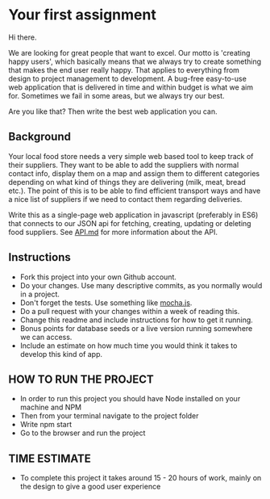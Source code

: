 # Your first assignment

Hi there. 

We are looking for great people that want to excel. Our motto is 'creating happy
users', which basically means that we always try to create something that makes
the end user really happy. That applies to everything from design to project
management to development. A bug-free easy-to-use web application that is
delivered in time and within budget is what we aim for. Sometimes we fail in
some areas, but we always try our best.

Are you like that? Then write the best web application you can. 

## Background

Your local food store needs a very simple web based tool to keep track of their
suppliers.  They want to be able to add the suppliers with normal contact info,
display them on a map and assign them to different categories depending on what
kind of things they are delivering (milk, meat, bread etc.). The point of this
is to be able to find efficient transport ways and have a nice list of suppliers
if we need to contact them regarding deliveries.

Write this as a single-page web application in javascript (preferably in ES6)
that connects to our JSON api for fetching, creating, updating or deleting food
suppliers. See [API.md](API.md) for more information about the API.

## Instructions

 * Fork this project into your own Github account. 
 * Do your changes. Use many descriptive commits, as you normally would in a
   project.
 * Don't forget the tests. Use something like [mocha.js](https://mochajs.org/).
 * Do a pull request with your changes within a week of reading this.
 * Change this readme and include instructions for how to get it running.
 * Bonus points for database seeds or a live version running somewhere we can
   access.
 * Include an estimate on how much time you would think it takes to develop this
   kind of app.

## HOW TO RUN THE PROJECT
 * In order to run this project you should have Node installed on your machine and NPM
 * Then from your terminal navigate to the project folder
 * Write npm start
 * Go to the browser and run the project
 
## TIME ESTIMATE
 * To complete this project it takes around 15 - 20 hours of work, mainly on the design to give a good user experience
